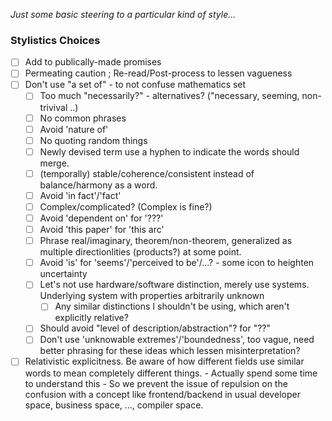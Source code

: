 
*Just some basic steering to a particular kind of style...*
### Stylistics Choices

- [ ] Add to publically-made promises
- [ ] Permeating caution ; Re-read/Post-process to lessen vagueness
- [ ] Don't use "a set of" - to not confuse mathematics set
  - [ ] Too much "necessarily?" - alternatives? ("necessary, seeming, non-trivival ..)
  - [ ] No common phrases
  - [ ] Avoid 'nature of'
  - [ ] No quoting random things
  - [ ] Newly devised term use a hyphen to indicate the words should merge.
  - [ ] (temporally) stable/coherence/consistent instead of balance/harmony as a word.
  - [ ] Avoid 'in fact'/'fact'
  - [ ] Complex/complicated? (Complex is fine?)
  - [ ] Avoid 'dependent on' for '???'
  - [ ] Avoid 'this paper' for 'this arc'
  - [ ] Phrase real/imaginary, theorem/non-theorem, generalized as multiple directionlities (products?) at some point.
  - [ ] Avoid 'is' for 'seems'/'perceived to be'/...? - some icon to heighten uncertainty
  - [ ] Let's not use hardware/software distinction, merely use systems. Underlying system with properties arbitrarily unknown
    - [ ] Any similar distinctions I shouldn't be using, which aren't explicitly relative?
  - [ ] Should avoid "level of description/abstraction"? for "??"
  - [ ] Don't use 'unknowable extremes'/'boundedness', too vague, need better phrasing for these ideas which lessen misinterpretation?
- [ ] Relativistic explicitness. Be aware of how different fields use similar words to mean completely different things. - Actually spend some time to understand this - So we prevent the issue of repulsion on the confusion with a concept like frontend/backend in usual developer space, business space, ..., compiler space.
